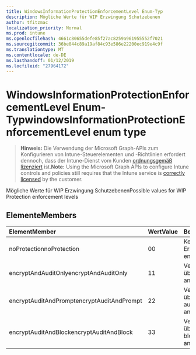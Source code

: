 ```yaml
---
title: WindowsInformationProtectionEnforcementLevel Enum-Typ
description: Mögliche Werte für WIP Erzwingung Schutzebenen
author: tfitzmac
localization_priority: Normal
ms.prod: intune
ms.openlocfilehash: 4661c80655defe85f27ac8259a961955552f7021
ms.sourcegitcommit: 36be044c89a19af84c93e586e22200ec919e4c9f
ms.translationtype: MT
ms.contentlocale: de-DE
ms.lasthandoff: 01/12/2019
ms.locfileid: "27964172"
---
```

# <a name="windowsinformationprotectionenforcementlevel-enum-type"></a><span data-ttu-id="5dc10-103">WindowsInformationProtectionEnforcementLevel Enum-Typ</span><span class="sxs-lookup"><span data-stu-id="5dc10-103">windowsInformationProtectionEnforcementLevel enum type</span></span>

> <span data-ttu-id="5dc10-104">**Hinweis:** Die Verwendung der Microsoft Graph-APIs zum Konfigurieren von Intune-Steuerelementen und -Richtlinien erfordert dennoch, dass der Intune-Dienst vom Kunden [ordnungsgemäß lizenziert](https://go.microsoft.com/fwlink/?linkid=839381) ist.</span><span class="sxs-lookup"><span data-stu-id="5dc10-104">**Note:** Using the Microsoft Graph APIs to configure Intune controls and policies still requires that the Intune service is [correctly licensed](https://go.microsoft.com/fwlink/?linkid=839381) by the customer.</span></span>

<span data-ttu-id="5dc10-105">Mögliche Werte für WIP Erzwingung Schutzebenen</span><span class="sxs-lookup"><span data-stu-id="5dc10-105">Possible values for WIP Protection enforcement levels</span></span>
## <a name="members"></a><span data-ttu-id="5dc10-106">Elemente</span><span class="sxs-lookup"><span data-stu-id="5dc10-106">Members</span></span>
|<span data-ttu-id="5dc10-107">Element</span><span class="sxs-lookup"><span data-stu-id="5dc10-107">Member</span></span>|<span data-ttu-id="5dc10-108">Wert</span><span class="sxs-lookup"><span data-stu-id="5dc10-108">Value</span></span>|<span data-ttu-id="5dc10-109">Beschreibung</span><span class="sxs-lookup"><span data-stu-id="5dc10-109">Description</span></span>|
|:---|:---|:---|
|<span data-ttu-id="5dc10-110">noProtection</span><span class="sxs-lookup"><span data-stu-id="5dc10-110">noProtection</span></span>|<span data-ttu-id="5dc10-111">0</span><span class="sxs-lookup"><span data-stu-id="5dc10-111">0</span></span>|<span data-ttu-id="5dc10-112">Kein Schutz Erzwingung</span><span class="sxs-lookup"><span data-stu-id="5dc10-112">No protection enforcement</span></span>|
|<span data-ttu-id="5dc10-113">encryptAndAuditOnly</span><span class="sxs-lookup"><span data-stu-id="5dc10-113">encryptAndAuditOnly</span></span>|<span data-ttu-id="5dc10-114">1</span><span class="sxs-lookup"><span data-stu-id="5dc10-114">1</span></span>|<span data-ttu-id="5dc10-115">Verschlüsseln und überwachen nur</span><span class="sxs-lookup"><span data-stu-id="5dc10-115">Encrypt and Audit only</span></span>|
|<span data-ttu-id="5dc10-116">encryptAuditAndPrompt</span><span class="sxs-lookup"><span data-stu-id="5dc10-116">encryptAuditAndPrompt</span></span>|<span data-ttu-id="5dc10-117">2</span><span class="sxs-lookup"><span data-stu-id="5dc10-117">2</span></span>|<span data-ttu-id="5dc10-118">Verschlüsseln, überwachen und auffordern</span><span class="sxs-lookup"><span data-stu-id="5dc10-118">Encrypt, Audit and Prompt</span></span>|
|<span data-ttu-id="5dc10-119">encryptAuditAndBlock</span><span class="sxs-lookup"><span data-stu-id="5dc10-119">encryptAuditAndBlock</span></span>|<span data-ttu-id="5dc10-120">3</span><span class="sxs-lookup"><span data-stu-id="5dc10-120">3</span></span>|<span data-ttu-id="5dc10-121">Verschlüsseln, überwachen und blockieren</span><span class="sxs-lookup"><span data-stu-id="5dc10-121">Encrypt, Audit and Block</span></span>|



